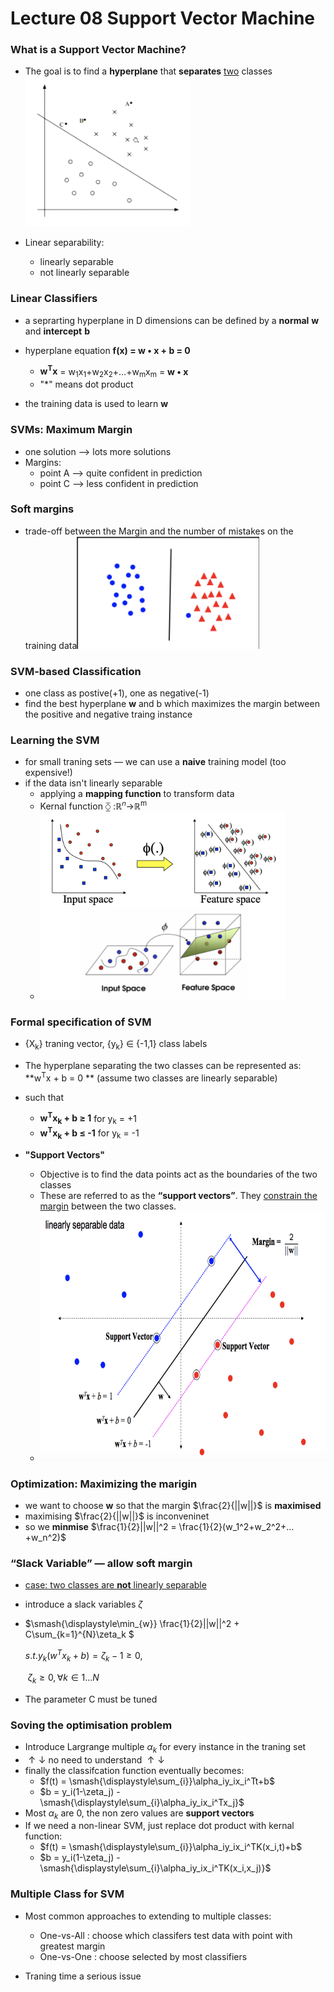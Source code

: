 # Lecture 08 Support Vector Machine



###  What is a Support Vector Machine?

- The goal is to find a **hyperplane** that **separates** <u>two</u> classes<img src="https://raw.githubusercontent.com/Whihat/PicAssests/master/Screen%20Shot%202019-04-26%20at%204.27.33%20am.png" height="240px"/> 

- Linear separability:
  - linearly separable
  - not linearly separable



### Linear Classifiers

- a seprarting hyperplane in D dimensions can be defined by a **normal** **w** and **intercept** **b**
- hyperplane equation **f(x) =  w • x + b = 0**
  - **w<sup>T</sup>x** = w<sub>1</sub>x<sub>1</sub>+w<sub>2</sub>x<sub>2</sub>+…+w<sub>m</sub>x<sub>m</sub> = **w • x**
  - "*" means dot product

- the training data is used to learn **w**



### SVMs: Maximum Margin

- one solution ——>  lots more solutions
- Margins:
  - point A ——> quite confident in prediction
  - point C ——> less confident in prediction



### Soft margins

* trade-off between the Margin and the number of mistakes on the training data<img src="https://raw.githubusercontent.com/Whihat/PicAssests/master/20190426050842.png" height = "180px" /> 



### SVM-based Classification

* one class as postive(+1), one as negative(-1)
* find the best hyperplane **w** and b which maximizes the margin between the positive and negative traing instance



### Learning the SVM

- for small traning sets — we can use a **naive** training model (too expensive!)
- if the data isn't  linearly separable
  - applying a **mapping function** to transform data
  - Kernal function  ⧲ :ℝ<sup>𝑛</sup>→ℝ<sup>m</sup>
  - <img src="https://raw.githubusercontent.com/Whihat/PicAssests/master/20190426051719.png" height = "300px"/>



### Formal specification of SVM

- {X<sub>k</sub>} traning vector, {y<sub>k</sub>} ∈ {-1,1} class labels

- The hyperplane separating the two classes can be represented as: **w<sup>T</sup>x + b =  0 ** (assume two classes are linearly separable)
- such that
  * **w<sup>T</sup>x<sub>k</sub> + b ≥  1** for y<sub>k</sub> = +1
  * **w<sup>T</sup>x<sub>k</sub> + b ≤  -1** for y<sub>k</sub> = -1
- **"Support Vectors"**
  - Objective is to find the data points act as the boundaries of the two classes
  - These are referred to as the **“support vectors”**. They <u>constrain the margin</u> between the two classes.
  - <img src="https://raw.githubusercontent.com/Whihat/PicAssests/master/20190426053054.png" height = "400px"/>	



### Optimization: Maximizing the marigin

- we want to choose **w** so that the margin $\frac{2}{||w||}$ is **maximised**
- maximising $\frac{2}{||w||}$ is inconveninet
- so we **minmise** $\frac{1}{2}||w||^2 = \frac{1}{2}(w_1^2+w_2^2+…+w_n^2)$



###  “Slack Variable” — allow soft margin

- <u>case: two classes are **not** linearly separable</u>

- introduce a slack variables $\zeta$

- $\smash{\displaystyle\min_{w}} \frac{1}{2}||w||^2 + C\sum_{k=1}^{N}\zeta_k $

  $s.t. y_k(w^Tx_k + b) = \zeta_k -1 \geqslant 0,$

  ​	$\zeta_k \geqslant 0, \forall k \in {1 ...N}$

- The parameter C must be tuned



### Soving the optimisation problem

- Introduce Largrange multiple $\alpha_k$ for every instance in the traning set
- $\uparrow\downarrow$ no need to understand $\uparrow \downarrow$ 
- finally the classifcation function eventually becomes:
  - $f(t) = \smash{\displaystyle\sum_{i}}\alpha_iy_ix_i^Tt+b$
  - $b = y_i(1-\zeta_j) - \smash{\displaystyle\sum_{i}\alpha_iy_ix_i^Tx_j}$
- Most $\alpha_k$ are 0, the non zero values are **support vectors**
- If we need a non-linear SVM, just replace dot product with kernal function:
  - $f(t) = \smash{\displaystyle\sum_{i}}\alpha_iy_ix_i^TK(x_i,t)+b$
  - $b = y_i(1-\zeta_j)  - \smash{\displaystyle\sum_{i}\alpha_iy_ix_i^TK(x_i,x_j)}$



### Multiple Class for SVM

- Most common approaches to extending to multiple classes:
  - One-vs-All : choose which classifers test data with point with greatest margin
  - One-vs-One : choose selected by most classifiers

- Traning time a serious issue